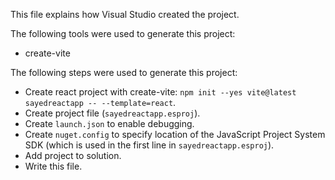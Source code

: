 This file explains how Visual Studio created the project.

The following tools were used to generate this project:
- create-vite

The following steps were used to generate this project:
- Create react project with create-vite: `npm init --yes vite@latest sayedreactapp -- --template=react`.
- Create project file (`sayedreactapp.esproj`).
- Create `launch.json` to enable debugging.
- Create `nuget.config` to specify location of the JavaScript Project System SDK (which is used in the first line in `sayedreactapp.esproj`).
- Add project to solution.
- Write this file.
